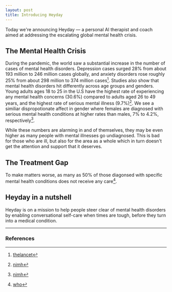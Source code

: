 ```yaml
---
layout: post
title: Introducing Heyday
---
```


Today we're announcing Heyday — a personal AI therapist and coach aimed at addressing the escalating global mental health crisis.

## The Mental Health Crisis

During the pandemic, the world saw a substantial increase in the number of cases of mental health disorders. Depression cases surged 28% from about 193 million to 246 million cases globally, and anxiety disorders rose roughly 25% from about 298 million to 374 million cases[^increase_in_cases]​. Studies also show that mental health disorders hit differently across age groups and genders. Young adults ages 18 to 25 in the U.S have the highest rate of experiencing any mental health concerns (30.6%) compared to adults aged 26 to 49 years, and the highest rate of serious mental illness (9.7%)[^more_young]. We see a similiar dispropotionate affect in gender where females are diagnosed with serious mental health conditions at higher rates than males, 7% to 4.2%, respectively[^more_female].

While these numbers are alarming in and of themselves, they may be even higher as many people with mental illnesses go undiagnosed. This is bad for those who are ill, but also for the area as a whole which in turn doesn't get the attention and support that it deserves. 

## The Treatment Gap

To make matters worse, as many as 50% of those diagonsed with specific mental health conditions does not receive any care[^treatment_gap].

## Heyday in a nutshell

Heyday is on a mission to help people steer clear of mental health disorders by enabling conversational self-care when times are tough, before they turn into a medical condition. 

<!-- TODO: Include graphic on level of support: journaling <-> therapy -->

---

### References
[^increase_in_cases]: [thelancet](https://www.thelancet.com/journals/lancet/article/PIIS0140-6736(21)02143-7/fulltext)
[^more_young]: [nimh](https://www.nimh.nih.gov/health/statistics/mental-illness)
[^more_female]: [nimh](https://www.nimh.nih.gov/health/statistics/mental-illness)
[^treatment_gap]: [who](https://www.who.int/news/item/08-10-2021-who-report-highlights-global-shortfall-in-investment-in-mental-health#:~:text=Global%20estimates%20of%20people%20receiving,health%20promotion%2C%20but%20effectiveness%20questionable)